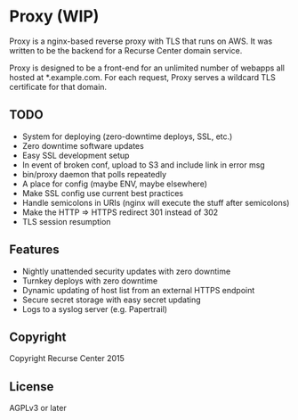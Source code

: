 # Proxy (WIP)

Proxy is a nginx-based reverse proxy with TLS that runs on AWS. It was written to be the backend for a Recurse Center domain service.

Proxy is designed to be a front-end for an unlimited number of webapps all hosted at \*.example.com. For each request, Proxy serves a wildcard TLS certificate for that domain.

## TODO

- System for deploying (zero-downtime deploys, SSL, etc.)
- Zero downtime software updates
- Easy SSL development setup
- In event of broken conf, upload to S3 and include link in error msg
- bin/proxy daemon that polls repeatedly
- A place for config (maybe ENV, maybe elsewhere)
- Make SSL config use current best practices
- Handle semicolons in URIs (nginx will execute the stuff after semicolons)
- Make the HTTP => HTTPS redirect 301 instead of 302
- TLS session resumption

## Features

- Nightly unattended security updates with zero downtime
- Turnkey deploys with zero downtime
- Dynamic updating of host list from an external HTTPS endpoint
- Secure secret storage with easy secret updating
- Logs to a syslog server (e.g. Papertrail)

## Copyright

Copyright Recurse Center 2015

## License

AGPLv3 or later
